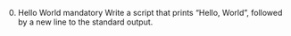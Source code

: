 0. Hello World
mandatory
Write a script that prints “Hello, World”, followed by a new line to the standard output.
